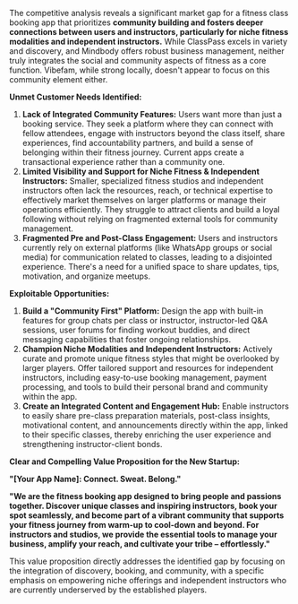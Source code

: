 The competitive analysis reveals a significant market gap for a fitness class booking app that prioritizes **community building and fosters deeper connections between users and instructors, particularly for niche fitness modalities and independent instructors.** While ClassPass excels in variety and discovery, and Mindbody offers robust business management, neither truly integrates the social and community aspects of fitness as a core function. Vibefam, while strong locally, doesn't appear to focus on this community element either.

**Unmet Customer Needs Identified:**

1.  **Lack of Integrated Community Features:** Users want more than just a booking service. They seek a platform where they can connect with fellow attendees, engage with instructors beyond the class itself, share experiences, find accountability partners, and build a sense of belonging within their fitness journey. Current apps create a transactional experience rather than a community one.
2.  **Limited Visibility and Support for Niche Fitness & Independent Instructors:** Smaller, specialized fitness studios and independent instructors often lack the resources, reach, or technical expertise to effectively market themselves on larger platforms or manage their operations efficiently. They struggle to attract clients and build a loyal following without relying on fragmented external tools for community management.
3.  **Fragmented Pre and Post-Class Engagement:** Users and instructors currently rely on external platforms (like WhatsApp groups or social media) for communication related to classes, leading to a disjointed experience. There's a need for a unified space to share updates, tips, motivation, and organize meetups.

**Exploitable Opportunities:**

1.  **Build a "Community First" Platform:** Design the app with built-in features for group chats per class or instructor, instructor-led Q&A sessions, user forums for finding workout buddies, and direct messaging capabilities that foster ongoing relationships.
2.  **Champion Niche Modalities and Independent Instructors:** Actively curate and promote unique fitness styles that might be overlooked by larger players. Offer tailored support and resources for independent instructors, including easy-to-use booking management, payment processing, and tools to build their personal brand and community within the app.
3.  **Create an Integrated Content and Engagement Hub:** Enable instructors to easily share pre-class preparation materials, post-class insights, motivational content, and announcements directly within the app, linked to their specific classes, thereby enriching the user experience and strengthening instructor-client bonds.

**Clear and Compelling Value Proposition for the New Startup:**

**"[Your App Name]: Connect. Sweat. Belong."**

**"We are the fitness booking app designed to bring people and passions together. Discover unique classes and inspiring instructors, book your spot seamlessly, and become part of a vibrant community that supports your fitness journey from warm-up to cool-down and beyond. For instructors and studios, we provide the essential tools to manage your business, amplify your reach, and cultivate your tribe – effortlessly."**

This value proposition directly addresses the identified gap by focusing on the integration of discovery, booking, and community, with a specific emphasis on empowering niche offerings and independent instructors who are currently underserved by the established players.